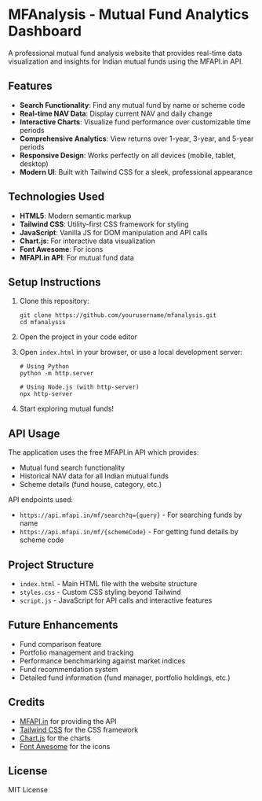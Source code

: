 # MFAnalysis - Mutual Fund Analytics Dashboard

A professional mutual fund analysis website that provides real-time data visualization and insights for Indian mutual funds using the MFAPI.in API.

## Features

- **Search Functionality**: Find any mutual fund by name or scheme code
- **Real-time NAV Data**: Display current NAV and daily change
- **Interactive Charts**: Visualize fund performance over customizable time periods
- **Comprehensive Analytics**: View returns over 1-year, 3-year, and 5-year periods
- **Responsive Design**: Works perfectly on all devices (mobile, tablet, desktop)
- **Modern UI**: Built with Tailwind CSS for a sleek, professional appearance

## Technologies Used

- **HTML5**: Modern semantic markup
- **Tailwind CSS**: Utility-first CSS framework for styling
- **JavaScript**: Vanilla JS for DOM manipulation and API calls
- **Chart.js**: For interactive data visualization
- **Font Awesome**: For icons
- **MFAPI.in API**: For mutual fund data

## Setup Instructions

1. Clone this repository:
   ```
   git clone https://github.com/yourusername/mfanalysis.git
   cd mfanalysis
   ```

2. Open the project in your code editor

3. Open `index.html` in your browser, or use a local development server:
   ```
   # Using Python
   python -m http.server
   
   # Using Node.js (with http-server)
   npx http-server
   ```

4. Start exploring mutual funds!

## API Usage

The application uses the free MFAPI.in API which provides:
- Mutual fund search functionality 
- Historical NAV data for all Indian mutual funds
- Scheme details (fund house, category, etc.)

API endpoints used:
- `https://api.mfapi.in/mf/search?q={query}` - For searching funds by name
- `https://api.mfapi.in/mf/{schemeCode}` - For getting fund details by scheme code

## Project Structure

- `index.html` - Main HTML file with the website structure
- `styles.css` - Custom CSS styling beyond Tailwind
- `script.js` - JavaScript for API calls and interactive features

## Future Enhancements

- Fund comparison feature
- Portfolio management and tracking
- Performance benchmarking against market indices
- Fund recommendation system
- Detailed fund information (fund manager, portfolio holdings, etc.)

## Credits

- [MFAPI.in](https://www.mfapi.in/) for providing the API
- [Tailwind CSS](https://tailwindcss.com/) for the CSS framework
- [Chart.js](https://www.chartjs.org/) for the charts
- [Font Awesome](https://fontawesome.com/) for the icons

## License

MIT License 